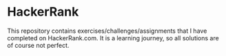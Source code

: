 # HackerRank
This repository contains exercises/challenges/assignments that I have completed on HackerRank.com. It is a learning journey, so all solutions are of course not perfect.
